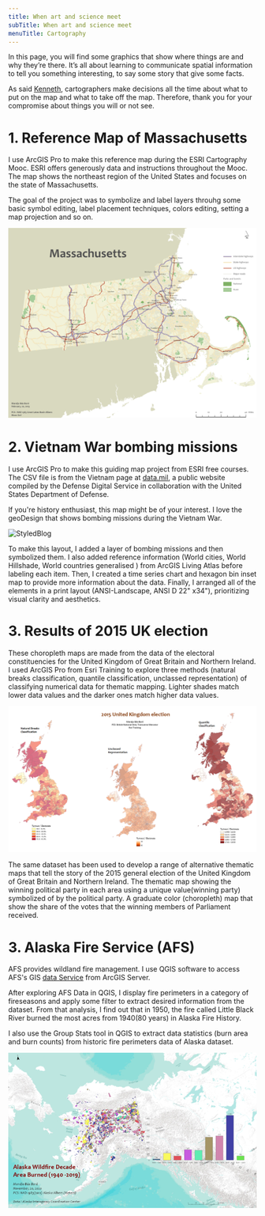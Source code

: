 ```yaml
---
title: When art and science meet
subTitle: When art and science meet
menuTitle: Cartography
---
```


In this page, you will find some graphics that show where things are and why they’re there. It’s all about learning to communicate spatial information to tell you something interesting, to say some story that give some facts.

As said <a href="https://twitter.com/kennethfield" target="_blank">Kenneth</a>, cartographers make decisions all the time about what to put on the map and what to take off the map. Therefore, thank you for your compromise about things you will or not see.

# 1. Reference Map of Massachusetts

I use ArcGIS Pro to make this reference map during the ESRI Cartography Mooc. ESRI offers generously data and instructions throughout the Mooc. The map shows the northeast region of the United States and focuses on the state of Massachusetts.

The goal of the project was to symbolize and label layers throuhg some basic symbol editing, label placement techniques, colors editing, setting a map projection and so on.

![StyledBlog](./gatsby-styled-blog-starterrztsss.png)

# 2. Vietnam War bombing missions

I use ArcGIS Pro to make this guiding map project from ESRI free courses. The CSV file is from the Vietnam page at <a href="https://insight.livestories.com/s/v2/vietnam/48973b96-8add-4898-9b33-af2a676b10bb/" target="_blank">data.mil</a>, a public website compiled by the Defense Digital Service in collaboration with the United States Department of Defense.

If you're history enthusiast, this map might be of your interest. I love the geoDesign that shows bombing missions during the Vietnam War.

![StyledBlog](./gatsby-styled-blog-starterrztstgv.png)

To make this layout, I added a layer of bombing missions and then symbolized them. I also added reference information (World cities, World Hillshade, World countries generalised ) from ArcGIS Living Atlas before labeling each item. Then, I created a time series chart and hexagon bin inset map to provide more information about the data. Finally, I arranged all of the elements in a print layout (ANSI-Landscape, ANSI D 22" x34"), prioritizing visual clarity and aesthetics.

# 3. Results of 2015 UK election

These choropleth maps are made from the data of the electoral constituencies for the United Kingdom of Great Britain and Northern Ireland. I used ArcGIS Pro from Esri Training to explore three methods (natural breaks classification, quantile classification, unclassed representation) of classifying numerical data for thematic mapping. Lighter shades match lower data values and the darker ones match higher data values.

![StyledBlog](./gatsby-styled-blog-starterrtsadiff2.png)

The same dataset has been used to develop a range of alternative thematic maps that tell the story of the 2015 general election of the United Kingdom of Great Britain and Northern Ireland. The thematic map showing the winning political party in each area using a unique value(winning party) symbolized of by the political party. A graduate color (choropleth) map that show the share of the votes that the winning members of Parliament received.

# 3. Alaska Fire Service (AFS)

AFS provides wildland fire management. I use QGIS software to access AFS's GIS  <a href="https://fire.ak.blm.gov/arcgis/rest/services/MapAndFeatureServices" target="_blank">data Service</a> from ArcGIS Server.  

After exploring AFS Data in QGIS, I display fire perimeters in a category of fireseasons and apply some filter to extract  desired information from the dataset. From that analysis, I find out that in 1950, the fire called Little Black River burned the most acres from 1940(80 years) in Alaska Fire History. 

I also use the Group Stats tool in QGIS to extract data statistics (burn area and burn counts) from historic fire perimeters data of Alaska dataset.



![StyledBlog](./gatsby-styled-blog-starterrtgsig.PNG)
